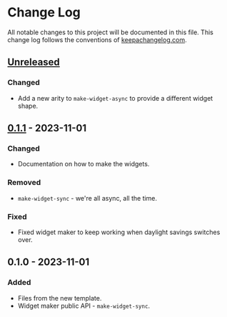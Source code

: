 # Change Log
All notable changes to this project will be documented in this file. This change log follows the conventions of [keepachangelog.com](http://keepachangelog.com/).

## [Unreleased]
### Changed
- Add a new arity to `make-widget-async` to provide a different widget shape.

## [0.1.1] - 2023-11-01
### Changed
- Documentation on how to make the widgets.

### Removed
- `make-widget-sync` - we're all async, all the time.

### Fixed
- Fixed widget maker to keep working when daylight savings switches over.

## 0.1.0 - 2023-11-01
### Added
- Files from the new template.
- Widget maker public API - `make-widget-sync`.

[Unreleased]: https://sourcehost.site/your-name/closure-project/compare/0.1.1...HEAD
[0.1.1]: https://sourcehost.site/your-name/closure-project/compare/0.1.0...0.1.1
